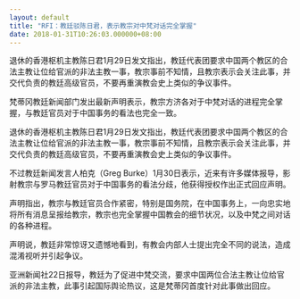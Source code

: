 ```yaml
---
layout: default
title: "RFI：教廷驳陈日君，表示教宗对中梵对话完全掌握"
date: 2018-01-31T10:26:03.000000+08:00
---
```


退休的香港枢机主教陈日君1月29日发文指出，教廷代表团要求中国两个教区的合法主教让位给官派的非法主教一事，教宗事前不知情，且教宗表示会关注此事，并交代负责的教廷高级官员，不要再重演教会史上类似的争议事件。

梵蒂冈教廷新闻部门发出最新声明表示，教宗方济各对于中梵对话的进程完全掌握，与教廷官员对于中国事务的看法也完全一致。

退休的香港枢机主教陈日君1月29日发文指出，教廷代表团要求中国两个教区的合法主教让位给官派的非法主教一事，教宗事前不知情，且教宗表示会关注此事，并交代负责的教廷高级官员，不要再重演教会史上类似的争议事件。

不过教廷新闻发言人柏克（Greg Burke）1月30日表示，近来有许多媒体报导，影射教宗与罗马教廷官员对于中国事务的看法分歧，他获得授权作出正式回应声明。

声明指出，教宗与教廷官员合作紧密，特别是国务院，在中国事务上，一向忠实地将所有消息呈报给教宗，教宗也完全掌握中国教会的细节状况，以及中梵之间对话的各种进程。

声明说，教廷非常惊讶又遗憾地看到，有教会内部人士提出完全不同的说法，造成混淆视听并引起争议。

亚洲新闻社22日报导，教廷为了促进中梵交流，要求中国两位合法主教让位给官派的非法主教，此事引起国际舆论热议，这是梵蒂冈首度针对此事做出回应。

